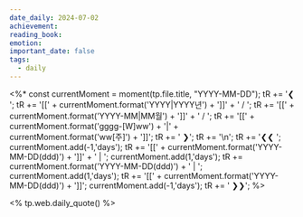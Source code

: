 ```yaml
---
date_daily: 2024-07-02
achievement: 
reading_book: 
emotion: 
important_date: false
tags:
  - daily
---
```

<%* const currentMoment = moment(tp.file.title, "YYYY-MM-DD"); tR += '❮ '; tR += '[[' + currentMoment.format('YYYY|YYYY년') + ']]' + ' / '; tR += '[[' + currentMoment.format('YYYY-MM|MM월') + ']]' + ' / '; tR += '[[' + currentMoment.format('gggg-[W]ww') + '|' + currentMoment.format('ww[주]') + ']]'; tR += ' ❯'; tR += '\n'; tR += '❮❮ '; currentMoment.add(-1,'days'); tR += '[[' + currentMoment.format('YYYY-MM-DD(ddd)') + ']]' + ' | '; currentMoment.add(1,'days'); tR += currentMoment.format('YYYY-MM-DD(ddd)') + ' | '; currentMoment.add(1,'days'); tR += '[[' + currentMoment.format('YYYY-MM-DD(ddd)') + ']]'; currentMoment.add(-1,'days'); tR += ' ❯❯'; %>


<% tp.web.daily_quote() %>

